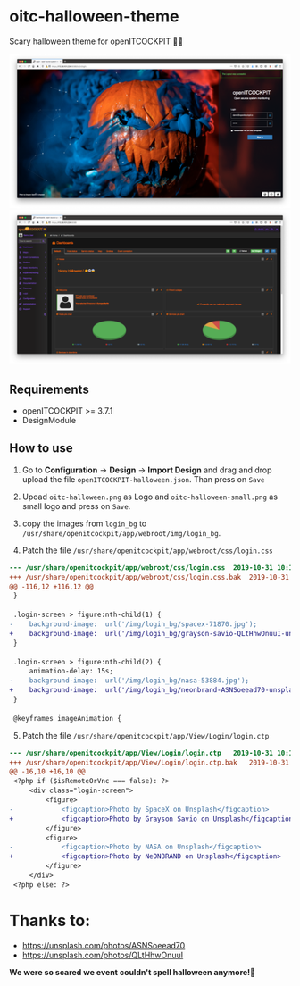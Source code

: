 # oitc-halloween-theme
Scary halloween theme for openITCOCKPIT 🎃👻

![openITCOCKPIT halloween login screen](screenshots/Login-Screen.png)
![openITCOCKPIT theme](screenshots/openITCOCKPIT.png)

## Requirements
- openITCOCKPIT >= 3.7.1
- DesignModule

## How to use

1. Go to **Configuration** -> **Design** -> **Import Design** and drag and drop upload the file `openITCOCKPIT-halloween.json`.
Than press on `Save`

2. Upoad `oitc-halloween.png` as Logo and `oitc-halloween-small.png` as small logo and press on `Save`.

3. copy the images from `login_bg` to `/usr/share/openitcockpit/app/webroot/img/login_bg`.

4. Patch the file `/usr/share/openitcockpit/app/webroot/css/login.css`

```diff
--- /usr/share/openitcockpit/app/webroot/css/login.css	2019-10-31 10:10:41.783120611 +0100
+++ /usr/share/openitcockpit/app/webroot/css/login.css.bak	2019-10-31 10:09:34.884875427 +0100
@@ -116,12 +116,12 @@
 }

 .login-screen > figure:nth-child(1) {
-    background-image:  url('/img/login_bg/spacex-71870.jpg');
+    background-image:  url('/img/login_bg/grayson-savio-QLtHhwOnuuI-unsplash.jpg');
 }

 .login-screen > figure:nth-child(2) {
     animation-delay: 15s;
-    background-image:  url('/img/login_bg/nasa-53884.jpg');
+    background-image:  url('/img/login_bg/neonbrand-ASNSoeead70-unsplash.jpg');
 }

 @keyframes imageAnimation {
```

5. Patch the file `/usr/share/openitcockpit/app/View/Login/login.ctp`
```diff
--- /usr/share/openitcockpit/app/View/Login/login.ctp	2019-10-31 10:12:36.932035053 +0100
+++ /usr/share/openitcockpit/app/View/Login/login.ctp.bak	2019-10-31 10:12:10.768743266 +0100
@@ -16,10 +16,10 @@
 <?php if ($isRemoteOrVnc === false): ?>
     <div class="login-screen">
         <figure>
-            <figcaption>Photo by SpaceX on Unsplash</figcaption>
+            <figcaption>Photo by Grayson Savio on Unsplash</figcaption>
         </figure>
         <figure>
-            <figcaption>Photo by NASA on Unsplash</figcaption>
+            <figcaption>Photo by NeONBRAND on Unsplash</figcaption>
         </figure>
     </div>
 <?php else: ?>
```


# Thanks to:
- https://unsplash.com/photos/ASNSoeead70
- https://unsplash.com/photos/QLtHhwOnuuI

**We were so scared we event couldn't spell halloween anymore!👻**
